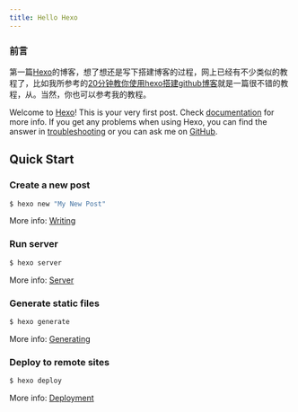 ```yaml
---
title: Hello Hexo
---
```

### 前言
第一篇[Hexo](https://hexo.io/)的博客，想了想还是写下搭建博客的过程，网上已经有不少类似的教程了，比如我所参考的[20分钟教你使用hexo搭建github博客](http://www.jianshu.com/p/e99ed60390a8)就是一篇很不错的教程，从。当然，你也可以参考我的教程。

Welcome to [Hexo](https://hexo.io/)! This is your very first post. Check [documentation](https://hexo.io/docs/) for more info. If you get any problems when using Hexo, you can find the answer in [troubleshooting](https://hexo.io/docs/troubleshooting.html) or you can ask me on [GitHub](https://github.com/hexojs/hexo/issues).

## Quick Start

### Create a new post

``` bash
$ hexo new "My New Post"
```

More info: [Writing](https://hexo.io/docs/writing.html)

### Run server

``` bash
$ hexo server
```

More info: [Server](https://hexo.io/docs/server.html)

### Generate static files

``` bash
$ hexo generate
```

More info: [Generating](https://hexo.io/docs/generating.html)

### Deploy to remote sites

``` bash
$ hexo deploy
```

More info: [Deployment](https://hexo.io/docs/deployment.html)
